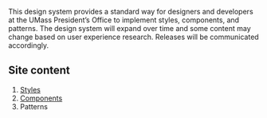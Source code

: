This design system provides a standard way for designers and developers at the UMass President’s Office to implement styles, components, and patterns. The design system will expand over time and some content may change based on user experience research. Releases will be communicated accordingly.

## Site content
1. [Styles](/design-system/styles)
2. [Components](/design-system/components) 
3. Patterns
